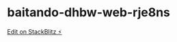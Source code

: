 # baitando-dhbw-web-rje8ns

[Edit on StackBlitz ⚡️](https://stackblitz.com/edit/baitando-dhbw-web-rje8ns)